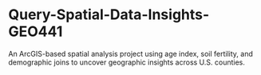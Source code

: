 # Query-Spatial-Data-Insights-GEO441
An ArcGIS-based spatial analysis project using age index, soil fertility, and demographic joins to uncover geographic insights across U.S. counties.

